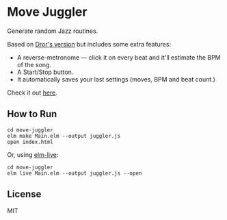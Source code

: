 # Move Juggler
Generate random Jazz routines.

Based on [Dror's version](http://www.math.tau.ac.il/~drorspei/MoveJuggler.html) but includes some extra features:

* A reverse-metronome — click it on every beat and it'll estimate the BPM of the song.
* A Start/Stop button.
* It automatically saves your last settings (moves, BPM and beat count.)

Check it out [here](https://danfishgold.github.io/move-juggler).

## How to Run

```
cd move-juggler
elm make Main.elm --output juggler.js
open index.html
```

Or, using [elm-live](https://github.com/tomekwi/elm-live):

```
cd move-juggler
elm live Main.elm --output juggler.js --open
```

## License

MIT
